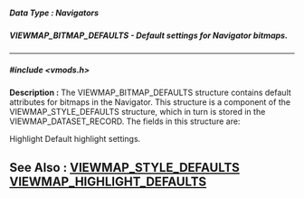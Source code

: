 ##### Data Type : Navigators
##### VIEWMAP_BITMAP_DEFAULTS - Default settings for Navigator bitmaps.
---
##### #include <vmods.h>
**Description :**
The VIEWMAP_BITMAP_DEFAULTS structure contains default attributes for bitmaps 
in the Navigator.  This structure is a component of the VIEWMAP_STYLE_DEFAULTS 
structure, which in turn is stored in the VIEWMAP_DATASET_RECORD.  The fields 
in this structure are:

Highlight Default highlight settings.

**See Also :**
[VIEWMAP_STYLE_DEFAULTS](D:/md_files/VIEWMAP_STYLE_DEFAULTS.md)
[VIEWMAP_HIGHLIGHT_DEFAULTS](D:/md_files/VIEWMAP_HIGHLIGHT_DEFAULTS.md)
---

